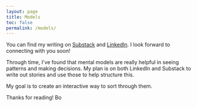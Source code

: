 ```yaml
---
layout: page
title: Models
toc: false
permalink: /models/
---
```


You can find my writing on [Substack](https://borhyne.substack.com/) and [LinkedIn](https://www.linkedin.com/in/borhyne/). I look forward to connecting with you soon!

Through time, I've found that mental models are really helpful in seeing patterns and making decisions. My plan is on both LinkedIn and Substack to write out stories and use those to help structure this.

My goal is to create an interactive way to sort through them.

Thanks for reading!
Bo

